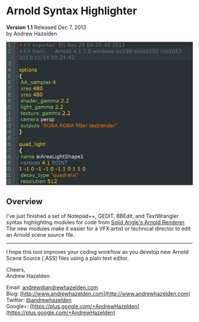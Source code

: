 # Arnold Syntax Highlighter #
**Version 1.1** Released Dec 7, 2013  
by Andrew Hazelden

![Sample Arnold file](arnold_syntax_highlighter.png)

## Overview ##

I've just finished a set of Notepad++, GEDIT, BBEdit, and TextWrangler syntax highlighting modules for code from [Solid Angle's Arnold Renderer](http://www.solidangle.com/). The new modules make it easier for a VFX artist or technical director to edit an Arnold scene source file.

* * *

I hope this tool improves your coding workflow as you develop new Arnold Scene Source (.ASS) files using a plain text editor.

Cheers,  
Andrew Hazelden

Email: [andrew@andrewhazelden.com](mailto:andrew@andrewhazelden.com)   
Blog: [http://www.andrewhazelden.com](http://www.andrewhazelden.com)  
Twitter: [@andrewhazelden](https://twitter.com/andrewhazelden)  
Google+: [https://plus.google.com/+AndrewHazelden](https://plus.google.com/+AndrewHazelden)
